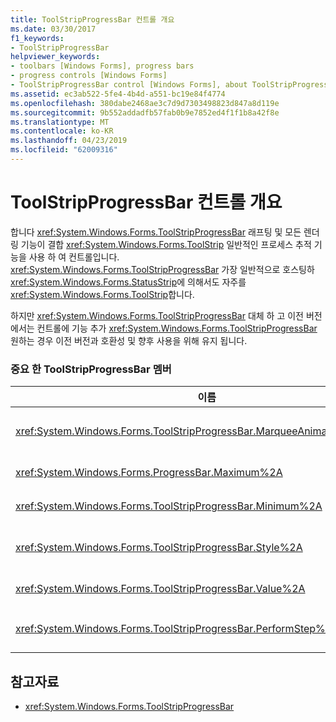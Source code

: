 ```yaml
---
title: ToolStripProgressBar 컨트롤 개요
ms.date: 03/30/2017
f1_keywords:
- ToolStripProgressBar
helpviewer_keywords:
- toolbars [Windows Forms], progress bars
- progress controls [Windows Forms]
- ToolStripProgressBar control [Windows Forms], about ToolStripProgressBar control
ms.assetid: ec3ab522-5fe4-4b4d-a551-bc19e84f4774
ms.openlocfilehash: 380dabe2468ae3c7d9d7303498823d847a8d119e
ms.sourcegitcommit: 9b552addadfb57fab0b9e7852ed4f1f1b8a42f8e
ms.translationtype: MT
ms.contentlocale: ko-KR
ms.lasthandoff: 04/23/2019
ms.locfileid: "62009316"
---
```

# <a name="toolstripprogressbar-control-overview"></a>ToolStripProgressBar 컨트롤 개요
합니다 <xref:System.Windows.Forms.ToolStripProgressBar> 래프팅 및 모든 렌더링 기능이 결합 <xref:System.Windows.Forms.ToolStrip> 일반적인 프로세스 추적 기능을 사용 하 여 컨트롤입니다. <xref:System.Windows.Forms.ToolStripProgressBar> 가장 일반적으로 호스팅하 <xref:System.Windows.Forms.StatusStrip>에 의해서도 자주를 <xref:System.Windows.Forms.ToolStrip>합니다.  
  
 하지만 <xref:System.Windows.Forms.ToolStripProgressBar> 대체 하 고 이전 버전에서는 컨트롤에 기능 추가 <xref:System.Windows.Forms.ToolStripProgressBar> 원하는 경우 이전 버전과 호환성 및 향후 사용을 위해 유지 됩니다.  
  
### <a name="important-toolstripprogressbar-members"></a>중요 한 ToolStripProgressBar 멤버  
  
|이름|설명|  
|----------|-----------------|  
|<xref:System.Windows.Forms.ToolStripProgressBar.MarqueeAnimationSpeed%2A>|각 간격을 나타내는 값을 가져오거나 설정 합니다. <xref:System.Windows.Forms.ProgressBarStyle.Marquee> 시간 (밀리초)에 업데이트를 표시 합니다.|  
|<xref:System.Windows.Forms.ProgressBar.Maximum%2A>|이 대해 정의 된 범위의 상한 값을 가져오거나 설정 합니다. <xref:System.Windows.Forms.ToolStripProgressBar>합니다.|  
|<xref:System.Windows.Forms.ToolStripProgressBar.Minimum%2A>|이 대해 정의 된 범위의 하한값을 가져오거나 설정 합니다. <xref:System.Windows.Forms.ToolStripProgressBar>합니다.|  
|<xref:System.Windows.Forms.ToolStripProgressBar.Style%2A>|스타일을 가져오거나는 <xref:System.Windows.Forms.ToolStripProgressBar> 사용 하 여 작업의 진행률을 표시 합니다.|  
|<xref:System.Windows.Forms.ToolStripProgressBar.Value%2A>|현재 값을 가져오거나 설정 합니다.는 <xref:System.Windows.Forms.ToolStripProgressBar>합니다.|  
|<xref:System.Windows.Forms.ToolStripProgressBar.PerformStep%2A>|양을 기준으로 진행률 표시줄의 현재 위치를 앞으로 이동 합니다 <xref:System.Windows.Forms.ToolStripProgressBar.Step%2A> 속성입니다.|  
  
## <a name="see-also"></a>참고자료

- <xref:System.Windows.Forms.ToolStripProgressBar>
